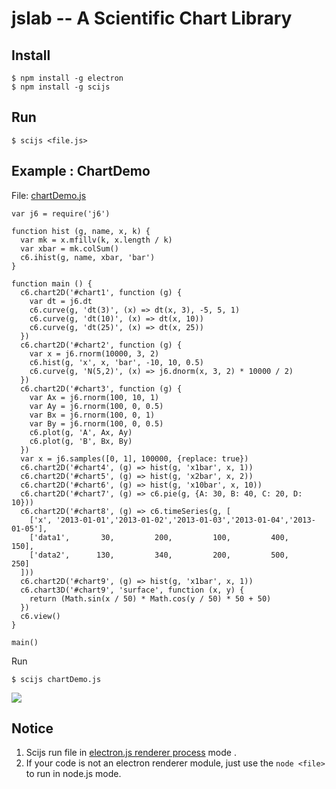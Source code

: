 # jslab -- A Scientific Chart Library

## Install

```
$ npm install -g electron
$ npm install -g scijs
```

## Run

```
$ scijs <file.js>
```

## Example : ChartDemo

File: [chartDemo.js](demo/chartDemo.js)

```
var j6 = require('j6')

function hist (g, name, x, k) {
  var mk = x.mfillv(k, x.length / k)
  var xbar = mk.colSum()
  c6.ihist(g, name, xbar, 'bar')
}

function main () {
  c6.chart2D('#chart1', function (g) {
    var dt = j6.dt
    c6.curve(g, 'dt(3)', (x) => dt(x, 3), -5, 5, 1)
    c6.curve(g, 'dt(10)', (x) => dt(x, 10))
    c6.curve(g, 'dt(25)', (x) => dt(x, 25))
  })
  c6.chart2D('#chart2', function (g) {
    var x = j6.rnorm(10000, 3, 2)
    c6.hist(g, 'x', x, 'bar', -10, 10, 0.5)
    c6.curve(g, 'N(5,2)', (x) => j6.dnorm(x, 3, 2) * 10000 / 2)
  })
  c6.chart2D('#chart3', function (g) {
    var Ax = j6.rnorm(100, 10, 1)
    var Ay = j6.rnorm(100, 0, 0.5)
    var Bx = j6.rnorm(100, 0, 1)
    var By = j6.rnorm(100, 0, 0.5)
    c6.plot(g, 'A', Ax, Ay)
    c6.plot(g, 'B', Bx, By)
  })
  var x = j6.samples([0, 1], 100000, {replace: true})
  c6.chart2D('#chart4', (g) => hist(g, 'x1bar', x, 1))
  c6.chart2D('#chart5', (g) => hist(g, 'x2bar', x, 2))
  c6.chart2D('#chart6', (g) => hist(g, 'x10bar', x, 10))
  c6.chart2D('#chart7', (g) => c6.pie(g, {A: 30, B: 40, C: 20, D: 10}))
  c6.chart2D('#chart8', (g) => c6.timeSeries(g, [
    ['x', '2013-01-01','2013-01-02','2013-01-03','2013-01-04','2013-01-05'],
    ['data1',       30,         200,         100,         400,         150],
    ['data2',      130,         340,         200,         500,         250]
  ]))
  c6.chart2D('#chart9', (g) => hist(g, 'x1bar', x, 1))
  c6.chart3D('#chart9', 'surface', function (x, y) {
    return (Math.sin(x / 50) * Math.cos(y / 50) * 50 + 50)
  })
  c6.view()
}

main()

```

Run

```
$ scijs chartDemo.js
```

![](demo/esciChartDemo.png)

## Notice

1. Scijs run file in [electron.js renderer process](https://github.com/electron/electron/blob/master/docs/tutorial/quick-start.md#renderer-process) mode .
2. If your code is not an electron renderer module, just use the `node <file>` to run in node.js mode.
